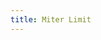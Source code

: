 ```yaml
---
title: Miter Limit
---
```


<DarumaPlayer src='https://raw.githubusercontent.com/verygoodgraphics/resource/main/feature/border__daruma/border__miter_limit.daruma' />
